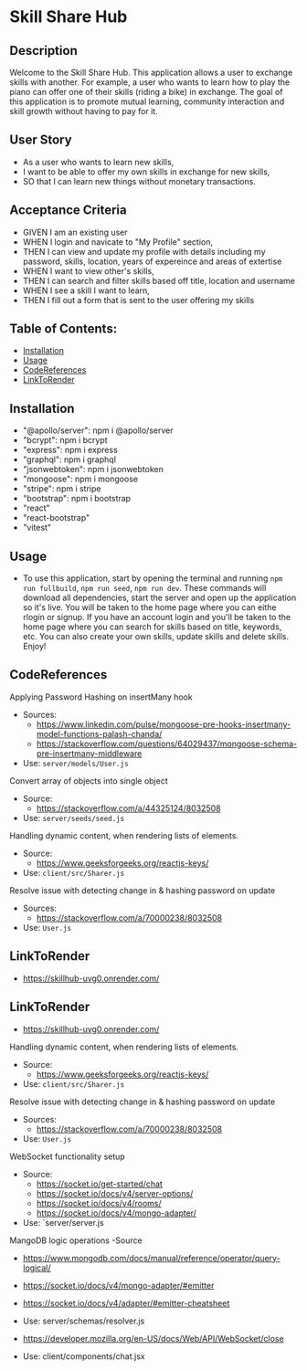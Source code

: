 # Skill Share Hub

## Description

Welcome to the Skill Share Hub. This application allows a user to exchange skills with another. For example, a user who wants to learn how to play the piano can offer one of their skills (riding a bike) in exchange. The goal of this application is to promote mutual learning, community interaction and skill growth without having to pay for it.

## User Story

- As a user who wants to learn new skills,
- I want to be able to offer my own skills in exchange for new skills,
- SO that I can learn new things without monetary transactions.

## Acceptance Criteria

- GIVEN I am an existing user
- WHEN I login and navicate to "My Profile" section,
- THEN I can view and update my profile with details including my password, skills, location, years of expereince and areas of extertise
- WHEN I want to view other's skills,
- THEN I can search and filter skills based off title, location and username
- WHEN I see a skill I want to learn,
- THEN I fill out a form that is sent to the user offering my skills

## Table of Contents:

- [Installation](#installation)
- [Usage](#usage)
- [CodeReferences](#codereferences)
- [LinkToRender](#linktorender)

## Installation

- "@apollo/server": npm i @apollo/server
- "bcrypt": npm i bcrypt
- "express": npm i express
- "graphql": npm i graphql
- "jsonwebtoken": npm i jsonwebtoken
- "mongoose": npm i mongoose
- "stripe": npm i stripe
- "bootstrap": npm i bootstrap
- "react"
- "react-bootstrap"
- "vitest"

## Usage

- To use this application, start by opening the terminal and running `npm run fullbuild`, `npm run seed`, `npm run dev`. These commands will download all dependencies, start the server and open up the application so it's live. You will be taken to the home page where you can eithe rlogin or signup. If you have an account login and you'll be taken to the home page where you can search for skills based on title, keywords, etc. You can also create your own skills, update skills and delete skills. Enjoy!

## CodeReferences

Applying Password Hashing on insertMany hook

- Sources:
  - https://www.linkedin.com/pulse/mongoose-pre-hooks-insertmany-model-functions-palash-chanda/
  - https://stackoverflow.com/questions/64029437/mongoose-schema-pre-insertmany-middleware
- Use: `server/models/User.js`

Convert array of objects into single object

- Source:
  - https://stackoverflow.com/a/44325124/8032508
- Use: `server/seeds/seed.js`

Handling dynamic content, when rendering lists of elements.

- Source:
  - https://www.geeksforgeeks.org/reactjs-keys/
- Use: `client/src/Sharer.js`

Resolve issue with detecting change in & hashing password on update

- Sources:
  - https://stackoverflow.com/a/70000238/8032508
- Use: `User.js`

## LinkToRender

- https://skillhub-uvg0.onrender.com/

## LinkToRender

- https://skillhub-uvg0.onrender.com/

Handling dynamic content, when rendering lists of elements.

- Source:
  - https://www.geeksforgeeks.org/reactjs-keys/
- Use: `client/src/Sharer.js`

Resolve issue with detecting change in & hashing password on update

- Sources:
  - https://stackoverflow.com/a/70000238/8032508
- Use: `User.js`

WebSocket functionality setup

- Source:
  - https://socket.io/get-started/chat
  - https://socket.io/docs/v4/server-options/
  - https://socket.io/docs/v4/rooms/
  - https://socket.io/docs/v4/mongo-adapter/
- Use: `server/server.js

MangoDB logic operations
-Source

- https://www.mongodb.com/docs/manual/reference/operator/query-logical/
- https://socket.io/docs/v4/mongo-adapter/#emitter
- https://socket.io/docs/v4/adapter/#emitter-cheatsheet
- Use: server/schemas/resolver.js

- https://developer.mozilla.org/en-US/docs/Web/API/WebSocket/close
- Use: client/components/chat.jsx
